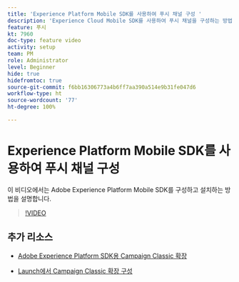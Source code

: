 ```yaml
---
title: 'Experience Platform Mobile SDK를 사용하여 푸시 채널 구성 '
description: 'Experience Cloud Mobile SDK를 사용하여 푸시 채널을 구성하는 방법을 알아봅니다. '
feature: 푸시
kt: 7960
doc-type: feature video
activity: setup
team: PM
role: Administrator
level: Beginner
hide: true
hidefromtoc: true
source-git-commit: f6bb16306773a4b6ff7aa390a514e9b31fe047d6
workflow-type: ht
source-wordcount: '77'
ht-degree: 100%

---
```



# Experience Platform Mobile SDK를 사용하여 푸시 채널 구성

이 비디오에서는 Adobe Experience Platform Mobile SDK를 구성하고 설치하는 방법을 설명합니다.

>[!VIDEO](https://video.tv.adobe.com/v/27699?quality=12)


## 추가 리소스

* [Adobe Experience Platform SDK용 Campaign Classic 확장](https://helpx-internal.corp.adobe.com/content/help/ko/campaign/kb/acc-aep-extension.html)

* [Launch에서 Campaign Classic 확장 구성](https://aep-sdks.gitbook.io/docs/using-mobile-extensions/adobe-campaignclassic)
